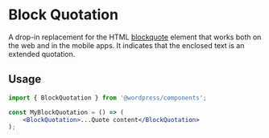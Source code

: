 # Block Quotation

A drop-in replacement for the HTML [blockquote](https://developer.mozilla.org/en-US/docs/Web/HTML/Element/blockquote) element that works both on the web and in the mobile apps. It indicates that the enclosed text is an extended quotation.

## Usage

```jsx
import { BlockQuotation } from '@wordpress/components';

const MyBlockQuotation = () => (
	<BlockQuotation>...Quote content</BlockQuotation>
);
```
